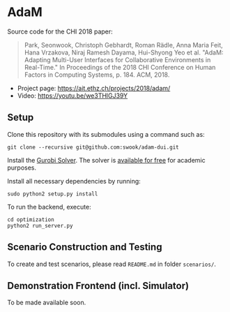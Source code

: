 # AdaM

Source code for the CHI 2018 paper:

> Park, Seonwook, Christoph Gebhardt, Roman Rädle, Anna Maria Feit, Hana Vrzakova, Niraj Ramesh Dayama, Hui-Shyong Yeo et al. "AdaM: Adapting Multi-User Interfaces for Collaborative Environments in Real-Time." In Proceedings of the 2018 CHI Conference on Human Factors in Computing Systems, p. 184. ACM, 2018.

- Project page: https://ait.ethz.ch/projects/2018/adam/
- Video: https://youtu.be/we3THlGJ39Y

## Setup

Clone this repository with its submodules using a command such as:

    git clone --recursive git@github.com:swook/adam-dui.git


Install the [Gurobi Solver](http://www.gurobi.com/). The solver is [available for free](https://user.gurobi.com/download/licenses/free-academic) for academic purposes.

Install all necessary dependencies by running:

    sudo python2 setup.py install

To run the backend, execute:

    cd optimization
    python2 run_server.py


## Scenario Construction and Testing

To create and test scenarios, please read `README.md` in folder `scenarios/`.

<!--
## Frontend (Webstrates)

The frontend requires a manager instance that analyzes the target website, which will be distributed across devices. It also retains a list of connected devices. The manager calls the optimizer every time a device connects or disconnects and applies the optimized allocation and layout on all connected devices.

Manager: [https://hikaru.cs.au.dk/HJE9myS8b/stable/?copy](https://hikaru.cs.au.dk/HJE9myS8b/stable/?copy) (username: `web`, password: `strate`)

The simulator allows to simulate different device configurations. New devices can be added to the configuration using one of the four add buttons at the top of the simulator (`Add TV`, `Add Laptop`, `Add Tablet`, `Add Smartphone`, or `Add Smartwatch`). The `Clear Devices` button removes all devices from the current configuration. The red trash icon removes a particular device from the configuration.

Simulator: [https://hikaru.cs.au.dk/BJcEFi4UW/stable/?copy](https://hikaru.cs.au.dk/BJcEFi4UW/stable/?copy) (username: `web`, password: `strate`)

The target website is currently hard-coded and points to [https://hikaru.cs.au.dk/youtube/](https://hikaru.cs.au.dk/youtube/). To test it with real devices, open [https://hikaru.cs.au.dk/youtube/?deviceClass=tablet](https://hikaru.cs.au.dk/youtube/?deviceClass=tablet) and replace the value of `deviceClass` from `tablet` to either `tv`, `laptop`, `smartphone`, or `smartwatch`.
-->

## Demonstration Frontend (incl. Simulator)

To be made available soon.
